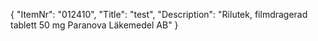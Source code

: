 {
  "ItemNr": "012410",
  "Title": "test",
  "Description": "Rilutek, filmdragerad tablett 50 mg Paranova Läkemedel AB"
}